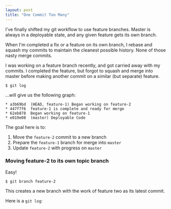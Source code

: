 ```yaml
---
layout: post
title: "One Commit Too Many"
---
```


I've finally shifted my git workflow to use feature branches. Master is always in a deployable state, and any
given feature gets its own branch. 

When I'm completed a fix or a feature on its own branch, I rebase and squash my commits to maintain the cleanest
possible history. None of those nasty merge commits.

I was working on a feature branch recently, and got carried away with my commits. I completed the feature, but forgot to squash and merge into master before making another commit
on a similar (but separate) feature.

`$ git log`

...will give us the following graph:

    * a3b69bd  (HEAD, feature-1) Began working on feature-2
    * 447f7f6  feature-1 is complete and ready for merge
    * 62eb878  Began working on feature-1
    * e019e08  (master) Deployable Code

The goal here is to:

1. Move the `feature-2` commit to a new branch
2. Prepare the `feature-1` branch for merge into `master`
3. Update `feature-2` with progress on `master`

### Moving feature-2 to its own topic branch

Easy!

    $ git branch feature-2

This creates a new branch with the work of feature two as its latest commit.

Here is a `git log`:











